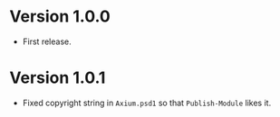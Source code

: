 # Version 1.0.0
* First release.

# Version 1.0.1
* Fixed copyright string in `Axium.psd1` so that `Publish-Module` likes it.
